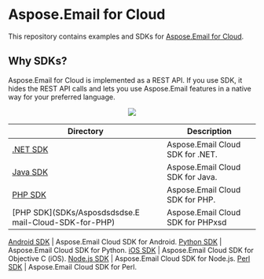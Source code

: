 # Aspose.Email for Cloud
This repository contains examples and SDKs for [Aspose.Email for Cloud](http://www.aspose.com/cloud/email-api.aspx).

## Why SDKs?
Aspose.Email for Cloud is implemented as a REST API. If you use SDK, it hides the REST API calls and lets you use Aspose.Email features in a native way for your preferred language.

<p align="center">
  <a title="Download complete Aspose.Email for Cloud source code" href="https://github.com/asposeemail/Aspose_Email_Cloud/archive/master.zip">
	<img src="https://raw.github.com/AsposeExamples/java-examples-dashboard/master/images/downloadZip-Button-Large.png" />
  </a>
</p>

Directory | Description
--------- | -----------
[.NET SDK](SDKs/Aspose.Email-Cloud-SDK-for-.NET) | Aspose.Email Cloud SDK for .NET.
[Java SDK](SDKs/Aspose.Email-Cloud-SDK-for-Java) |  Aspose.Email Cloud SDK for Java.
[PHP SDK](SDKs/Aspose.Email-Cloud-SDK-for-PHP) | Aspose.Email Cloud SDK for PHP.
[PHP SDK](SDKs/Asposdsdsdse.E mail-Cloud-SDK-for-PHP) | Aspose.Email Cloud SDK for PHPxsd

[Android SDK](SDKs/Aspose.Email-Cloud-SDK-for-Android) | Aspose.Email Cloud SDK for Android.
[Python SDK](SDKs/Aspose.Email-Cloud-SDK-for-Python) | Aspose.Email Cloud SDK for Python.
[iOS SDK](SDKs/Aspose.Email-Cloud-SDK-for-Objective-C) | Aspose.Email Cloud SDK for Objective C (iOS).
[Node.js SDK](SDKs/Aspose.Email-Cloud-SDK-for-NodeJS) | Aspose.Email Cloud SDK for Node.js.
[Perl SDK](SDKs/Aspose.Email-Cloud-SDK-for-Perl) | Aspose.Email Cloud SDK for Perl.
